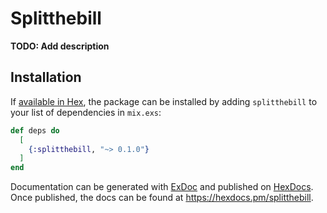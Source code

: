 # Splitthebill

**TODO: Add description**

## Installation

If [available in Hex](https://hex.pm/docs/publish), the package can be installed
by adding `splitthebill` to your list of dependencies in `mix.exs`:

```elixir
def deps do
  [
    {:splitthebill, "~> 0.1.0"}
  ]
end
```

Documentation can be generated with [ExDoc](https://github.com/elixir-lang/ex_doc)
and published on [HexDocs](https://hexdocs.pm). Once published, the docs can
be found at <https://hexdocs.pm/splitthebill>.

